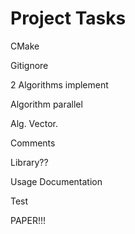 # Project Tasks

CMake  

Gitignore

2 Algorithms implement

Algorithm parallel

Alg. Vector.

Comments

Library??

Usage Documentation  

Test 

PAPER!!!